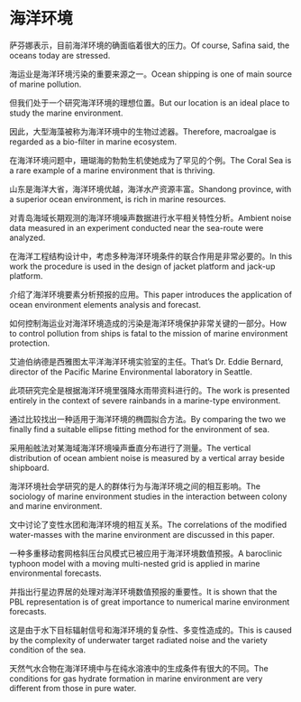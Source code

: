 # 海洋环境

<p><span class="chinese">萨芬娜表示，目前海洋环境的确面临着很大的压力。</span><span class="english">Of course, Safina said, the oceans today are stressed.</span></p>

<p><span class="chinese">海运业是海洋环境污染的重要来源之一。</span><span class="english">Ocean shipping is one of main source of marine pollution.</span></p>

<p><span class="chinese">但我们处于一个研究海洋环境的理想位置。</span><span class="english">But our location is an ideal place to study the marine environment.</span></p>

<p><span class="chinese">因此，大型海藻被称为海洋环境中的生物过滤器。</span><span class="english">Therefore, macroalgae is regarded as a bio-filter in marine ecosystem.</span></p>

<p><span class="chinese">在海洋环境问题中，珊瑚海的勃勃生机使她成为了罕见的个例。</span><span class="english">The Coral Sea is a rare example of a marine environment that is thriving.</span></p>

<p><span class="chinese">山东是海洋大省，海洋环境优越，海洋水产资源丰富。</span><span class="english">Shandong province, with a superior ocean environment, is rich in marine resources.</span></p>

<p><span class="chinese">对青岛海域长期观测的海洋环境噪声数据进行水平相关特性分析。</span><span class="english">Ambient noise data measured in an experiment conducted near the sea-route were analyzed.</span></p>

<p><span class="chinese">在海洋工程结构设计中，考虑多种海洋环境条件的联合作用是非常必要的。</span><span class="english">In this work the procedure is used in the design of jacket platform and jack-up platform.</span></p>

<p><span class="chinese">介绍了海洋环境要素分析预报的应用。</span><span class="english">This paper introduces the application of ocean environment elements analysis and forecast.</span></p>

<p><span class="chinese">如何控制海运业对海洋环境造成的污染是海洋环境保护非常关键的一部分。</span><span class="english">How to control pollution from ships is fatal to the mission of marine environment protection.</span></p>

<p><span class="chinese">艾迪伯纳德是西雅图太平洋海洋环境实验室的主任。</span><span class="english">That’s Dr. Eddie Bernard, director of the Pacific Marine Environmental laboratory in Seattle.</span></p>

<p><span class="chinese">此项研究完全是根据海洋环境里强降水雨带资料进行的。</span><span class="english">The work is presented entirely in the context of severe rainbands in a marine-type environment.</span></p>

<p><span class="chinese">通过比较找出一种适用于海洋环境的椭圆拟合方法。</span><span class="english">By comparing the two we finally find a suitable ellipse fitting method for the environment of sea.</span></p>

<p><span class="chinese">采用船舷法对某海域海洋环境噪声垂直分布进行了测量。</span><span class="english">The vertical distribution of ocean ambient noise is measured by a vertical array beside shipboard.</span></p>

<p><span class="chinese">海洋环境社会学研究的是人的群体行为与海洋环境之间的相互影响。</span><span class="english">The sociology of marine environment studies in the interaction between colony and marine environment.</span></p>

<p><span class="chinese">文中讨论了变性水团和海洋环境的相互关系。</span><span class="english">The correlations of the modified water-masses with the marine environment are discussed in this paper.</span></p>

<p><span class="chinese">一种多重移动套网格斜压台风模式已被应用于海洋环境数值预报。</span><span class="english">A baroclinic typhoon model with a moving multi-nested grid is applied in marine environmental forecasts.</span></p>

<p><span class="chinese">并指出行星边界居的处理对海洋环境数值预报的重要性。</span><span class="english">It is shown that the PBL representation is of great importance to numerical marine environment forecasts.</span></p>

<p><span class="chinese">这是由于水下目标辐射信号和海洋环境的复杂性、多变性造成的。</span><span class="english">This is caused by the complexity of underwater target radiated noise and the variety condition of the sea.</span></p>

<p><span class="chinese">天然气水合物在海洋环境中与在纯水溶液中的生成条件有很大的不同。</span><span class="english">The conditions for gas hydrate formation in marine environment are very different from those in pure water.</span></p>

